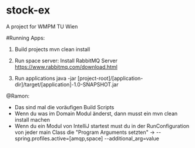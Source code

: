 # stock-ex
A project for WMPM TU Wien

#Running Apps:

1. Build projects
mvn clean install

2. Run space server:
Install RabbitMQ Server https://www.rabbitmq.com/download.html

3. Run applications
java -jar [project-root]/[application-dir]/target/[application]-1.0-SNAPSHOT.jar

@Ramon:
- Das sind mal die voräufigen Build Scripts
- Wenn du was im Domain Modul änderst, dann musst ein mvn clean install machen
- Wenn du ein Modul von IntelliJ startest must du in der RunConfiguration von jeder main Class die "Program Arguments setzten" -> --spring.profiles.active=[amqp,space] --additional_arg=value